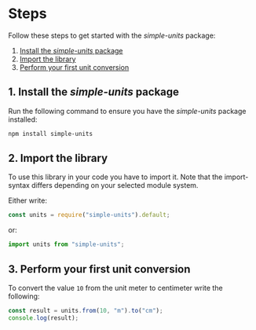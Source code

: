 # Steps

Follow these steps to get started with the _simple-units_ package:

1. [Install the _simple-units_ package](#1-install-the-simple-units-package)
2. [Import the library](#2-import-the-library)
3. [Perform your first unit conversion](#3-perform-your-first-unit-conversion)

## 1. Install the _simple-units_ package
Run the following command to ensure you have the _simple-units_ package installed:
```sh
npm install simple-units
```

## 2. Import the library
To use this library in your code you have to import it.
Note that the import-syntax differs depending on your selected module system.

Either write:
```typescript
const units = require("simple-units").default;
```
or:
```typescript
import units from "simple-units";
```

## 3. Perform your first unit conversion

To convert the value `10` from the unit meter to centimeter write the following:
```typescript
const result = units.from(10, "m").to("cm");
console.log(result);
```
